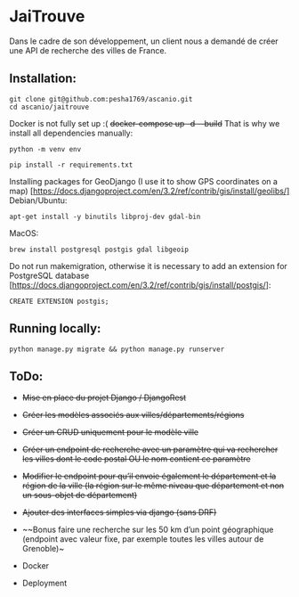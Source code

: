 # JaiTrouve
Dans le cadre de son développement, un client nous a demandé de créer une API de recherche des villes de France.

## Installation:
```
git clone git@github.com:pesha1769/ascanio.git
cd ascanio/jaitrouve

```
Docker is not fully set up :(
~~docker-compose up -d --build~~ 
That is why we install all dependencies manually:
```
python -m venv env

pip install -r requirements.txt
```
Installing packages for GeoDjango (I use it to show GPS coordinates on a map) [https://docs.djangoproject.com/en/3.2/ref/contrib/gis/install/geolibs/]
Debian/Ubuntu:
```
apt-get install -y binutils libproj-dev gdal-bin
```
MacOS:
```
brew install postgresql postgis gdal libgeoip
```

Do not run makemigration, otherwise it is necessary to add an extension for PostgreSQL database [https://docs.djangoproject.com/en/3.2/ref/contrib/gis/install/postgis/]:
```
CREATE EXTENSION postgis;
```



## Running locally:
```
python manage.py migrate && python manage.py runserver
```

## ToDo:
  * ~~Mise en place du projet Django / DjangoRest~~
  * ~~Créer les modèles associés aux villes/départements/régions~~
  * ~~Créer un CRUD uniquement pour le modèle ville~~
  * ~~Créer un endpoint de recherche avec un paramètre qui va rechercher les villes dont le code postal OU le nom contient ce paramètre~~
  * ~~Modifier le endpoint pour qu’il envoie également le département et la région de la ville (la région sur le même niveau que département et non un sous-objet de département)~~
  * ~~Ajouter des interfaces simples via django (sans DRF)~~
  * ~~Bonus faire une recherche sur les 50 km d’un point géographique (endpoint avec valeur fixe, par exemple toutes les villes autour de Grenoble)~

  * Docker
  * Deployment












